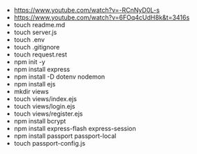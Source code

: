 - https://www.youtube.com/watch?v=-RCnNyD0L-s
- https://www.youtube.com/watch?v=6FOq4cUdH8k&t=3416s
- touch readme.md
- touch server.js
- touch .env
- touch .gitignore
- touch request.rest
- npm init -y
- npm install express
- npm install -D dotenv nodemon
- npm install ejs
- mkdir views
- touch views/index.ejs
- touch views/login.ejs
- touch views/register.ejs
- npm install bcrypt
- npm install express-flash express-session
- npm install passport passport-local
- touch passport-config.js